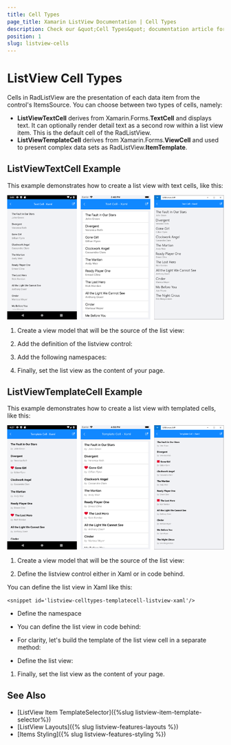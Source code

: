 ```yaml
---
title: Cell Types
page_title: Xamarin ListView Documentation | Cell Types
description: Check our &quot;Cell Types&quot; documentation article for Telerik ListView for Xamarin control.
position: 1
slug: listview-cells
---
```


# ListView Cell Types

Cells in RadListView are the presentation of each data item from the control's ItemsSource. You can choose between two types of cells, namely:

- **ListViewTextCell** derives from Xamarin.Forms.**TextCell** and displays text. It can optionally render detail text as a second row within a list view item. This is the default cell of the RadListView.
- **ListViewTemplateCell** derives from Xamarin.Forms.**ViewCell** and used to present complex data sets as RadListView.**ItemTemplate**.

## ListViewTextCell Example

This example demonstrates how to create a list view with text cells, like this:

![](../images/listview-celltypes-textcell.png)

1. Create a view model that will be the source of the list view:

	<snippet id='listview-celltypes-textcell-viewmodel'/>

1. Add the definition of the listview control:

	<snippet id='listview-celltypes-textcell-listview-xaml'/>
	
	<snippet id='listview-celltypes-textcell-listview-csharp'/>

1. Add the following namespaces:

	<snippet id='xmlns-teleriklistview'/>
	
	<snippet id='ns-teleriklistview'/>

1. Finally, set the list view as the content of your page.

## ListViewTemplateCell Example

This example demonstrates how to create a list view with templated cells, like this:

![](../images/listview-celltypes-templatecell.png)

1. Create a view model that will be the source of the list view:

	<snippet id='listview-celltypes-templatecell-viewmodel'/>

1. Define the listview control either in Xaml or in code behind.

You can define the list view in Xaml like this:
	
	<snippet id='listview-celltypes-templatecell-listview-xaml'/>
	
- Define the namespace

	<snippet id='xmlns-teleriklistview'/>
	
- You can define the list view in code behind:
	
- For clarity, let's build the template of the list view cell in a separate method:
	
	<snippet id='listview-celltypes-templatecell-cellcontent'/>
	
- Define the list view:
	
	<snippet id='listview-celltypes-templatecell-listview-code'/>

1. Finally, set the list view as the content of your page.

## See Also
- [ListView Item TemplateSelector]({%slug listview-item-template-selector%})
- [ListView Layouts]({% slug listview-features-layouts %})
- [Items Styling]({% slug listview-features-styling %})
